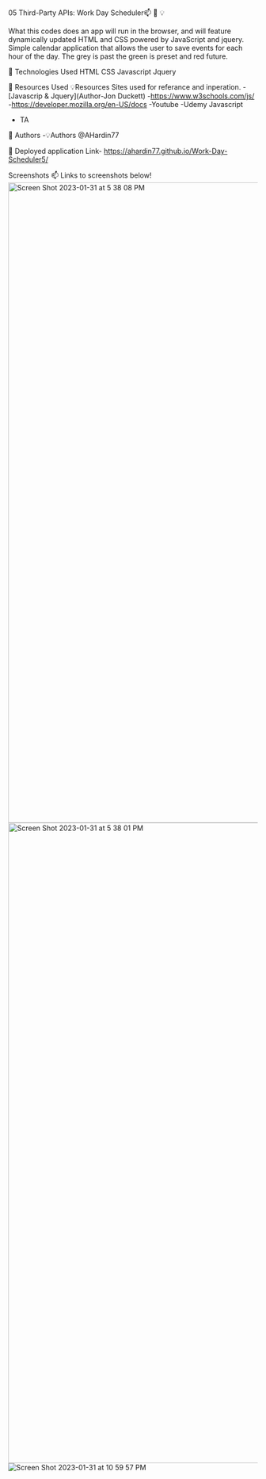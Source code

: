 05 Third-Party APIs: Work Day Scheduler📫 🚀 💡

What this codes does an app will run in the browser, and will feature dynamically updated HTML and CSS powered by JavaScript and jquery. 
Simple calendar application that allows the user to save events for each hour of the day. The grey is past the green is preset and red future. 

🚀 Technologies Used
HTML
CSS
Javascript
Jquery

🚀 Resources Used
💡Resources Sites used for referance and inperation.
-[Javascrip & Jquery](Author-Jon Duckett)
-https://www.w3schools.com/js/
-https://developer.mozilla.org/en-US/docs
-Youtube
-Udemy Javascript
- TA 

🚀 Authors
-💡Authors @AHardin77

🚀 Deployed application Link- https://ahardin77.github.io/Work-Day-Scheduler5/

Screenshots
📫 Links to screenshots below!
<img width="1292" alt="Screen Shot 2023-01-31 at 5 38 08 PM" src="https://user-images.githubusercontent.com/109550438/215921093-5fc19803-2b44-4486-b00d-6d832e71f754.png">
<img width="1292" alt="Screen Shot 2023-01-31 at 5 38 01 PM" src="https://user-images.githubusercontent.com/109550438/215921106-44406ad6-47a3-4d5b-a00d-6e499bddb430.png">
![Screen Shot 2023-01-31 at 10 59 57 PM](https://user-images.githubusercontent.com/109550438/215963827-8ff8b5bd-2103-410e-b863-16770beeeb2d.png)
